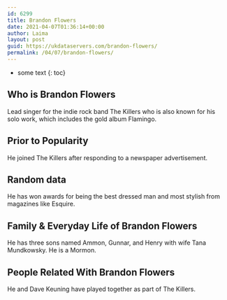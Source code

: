 ```yaml
---
id: 6299
title: Brandon Flowers
date: 2021-04-07T01:36:14+00:00
author: Laima
layout: post
guid: https://ukdataservers.com/brandon-flowers/
permalink: /04/07/brandon-flowers/
---
```


* some text
{: toc}


## Who is Brandon Flowers
                  
                  
                  
Lead singer for the indie rock band The Killers who is also known for his solo work, which includes the gold album Flamingo.
                  
              
            
              
            
                
                
                
## Prior to Popularity
                  
                  
                  
He joined The Killers after responding to a newspaper advertisement.
                  
              
            
              
            
                
                
                
## Random data
                  
                  
                  
He has won awards for being the best dressed man and most stylish from magazines like Esquire.
                  
              
            
              
            
                
                
                
## Family & Everyday Life of Brandon Flowers
                  
                  
                  
He has three sons named Ammon, Gunnar, and Henry with wife Tana Mundkowsky. He is a Mormon.
                  
              
            
              
            
                
                
                
## People Related With Brandon Flowers
                  
                  
                  
He and Dave Keuning have played together as part of The Killers.
                  
              
            
              
            
                
              
            
              
              
            
            
              
            
          
          
          